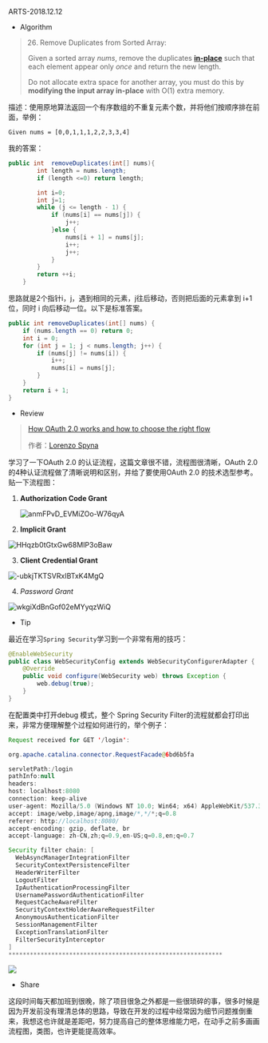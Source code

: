 ARTS-2018.12.12

- Algorithm

> 26. Remove Duplicates from Sorted Array:
>
> Given a sorted array *nums*, remove the duplicates [**in-place**](https://en.wikipedia.org/wiki/In-place_algorithm) such that each element appear only *once* and return the new length.
>
> Do not allocate extra space for another array, you must do this by **modifying the input array in-place** with O(1) extra memory.

描述：使用原地算法返回一个有序数组的不重复元素个数，并将他们按顺序排在前面，举例：

```
Given nums = [0,0,1,1,1,2,2,3,3,4]
```

我的答案：

```java
public int  removeDuplicates(int[] nums){
        int length = nums.length;
        if (length <=0) return length;

        int i=0;
        int j=1;
        while (j <= length - 1) {
            if (nums[i] == nums[j]) {
                j++;
            }else {
                nums[i + 1] = nums[j];
                i++;
                j++;
            }
        }
        return ++i;
    }
```

思路就是2个指针i，j，遇到相同的元素，j往后移动，否则把后面的元素拿到 i+1位，同时 i 向后移动一位。以下是标准答案。

```java
public int removeDuplicates(int[] nums) {
    if (nums.length == 0) return 0;
    int i = 0;
    for (int j = 1; j < nums.length; j++) {
        if (nums[j] != nums[i]) {
            i++;
            nums[i] = nums[j];
        }
    }
    return i + 1;
}
```

- Review

> [How OAuth 2.0 works and how to choose the right flow](https://itnext.io/an-oauth-2-0-introduction-for-beginners-6e386b19f7a9) 
>
> 作者：[Lorenzo Spyna](https://itnext.io/@spyna?source=post_header_lockup)

学习了一下OAuth 2.0 的认证流程，这篇文章很不错，流程图很清晰，OAuth 2.0的4种认证流程做了清晰说明和区别，并给了要使用OAuth 2.0 的技术选型参考。贴一下流程图：

1. **Authorization Code Grant**

   ![anmFPvD_EVMiZOo-W76qyA](https://gitee.com/kaybee/markdown_pics/raw/master/img/20200601084308.png)

2. **Implicit Grant**

![HHqzb0tGtxGw68MIP3oBaw](https://gitee.com/kaybee/markdown_pics/raw/master/img/20200601084437.png)

3. **Client Credential Grant**

![-ubkjTKTSVRxIBTxK4MgQ](https://gitee.com/kaybee/markdown_pics/raw/master/img/20200601084623.png)

4. *Password Grant*

![wkgiXdBnGof02eMYyqzWiQ](https://gitee.com/kaybee/markdown_pics/raw/master/img/20200601084645.png)

- Tip

最近在学习`Spring Security`学习到一个非常有用的技巧：

```java
@EnableWebSecurity
public class WebSecurityConfig extends WebSecurityConfigurerAdapter {
    @Override
    public void configure(WebSecurity web) throws Exception {
        web.debug(true);
    }
}
```

在配置类中打开debug 模式，整个 Spring Security Filter的流程就都会打印出来，非常方便理解整个过程如何进行的，举个例子：

```java
Request received for GET '/login':

org.apache.catalina.connector.RequestFacade@6bd6b5fa

servletPath:/login
pathInfo:null
headers: 
host: localhost:8080
connection: keep-alive
user-agent: Mozilla/5.0 (Windows NT 10.0; Win64; x64) AppleWebKit/537.36 (KHTML, like Gecko) Chrome/70.0.3538.110 Safari/537.36
accept: image/webp,image/apng,image/*,*/*;q=0.8
referer: http://localhost:8080/
accept-encoding: gzip, deflate, br
accept-language: zh-CN,zh;q=0.9,en-US;q=0.8,en;q=0.7

Security filter chain: [
  WebAsyncManagerIntegrationFilter
  SecurityContextPersistenceFilter
  HeaderWriterFilter
  LogoutFilter
  IpAuthenticationProcessingFilter
  UsernamePasswordAuthenticationFilter
  RequestCacheAwareFilter
  SecurityContextHolderAwareRequestFilter
  AnonymousAuthenticationFilter
  SessionManagementFilter
  ExceptionTranslationFilter
  FilterSecurityInterceptor
]
************************************************************
```

![](http://ww1.sinaimg.cn/large/78c3a6d7ly1fy4czxsi8wj21cd0jyjuz.jpg)

- Share

这段时间每天都加班到很晚，除了项目很急之外都是一些很琐碎的事，很多时候是因为开发前没有理清总体的思路，导致在开发的过程中经常因为细节问题推倒重来，我想这也许就是差距吧，努力提高自己的整体思维能力吧，在动手之前多画画流程图，类图，也许更能提高效率。